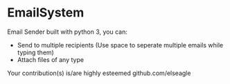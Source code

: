 # EmailSystem
Email Sender built with python 3, you can:
- Send to multiple recipients (Use space to seperate multiple emails while typing them)
- Attach files of any type


Your contribution(s) is/are highly esteemed
github.com/elseagle
